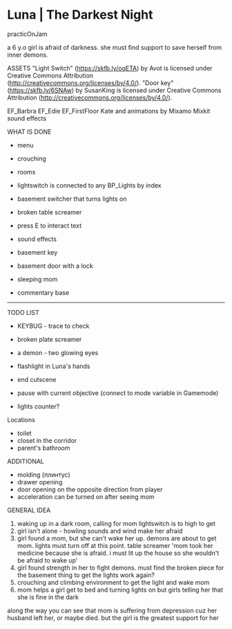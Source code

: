 # Luna | The Darkest Night

practicOnJam

a 6 y.o girl is afraid of darkness. she must find support to save herself from inner demons.

ASSETS
"Light Switch" (https://skfb.ly/oqETA) by Avot is licensed under Creative Commons Attribution (http://creativecommons.org/licenses/by/4.0/).
"Door key" (https://skfb.ly/6SNAw) by SusanKing is licensed under Creative Commons Attribution (http://creativecommons.org/licenses/by/4.0/).

EF_Barbra
EF_Edie
EF_FirstFloor
Kate and animations by Mixamo
Mixkit sound effects

WHAT IS DONE

- menu
- crouching
- rooms
- lightswitch is connected to any BP_Lights by index
- basement switcher that turns lights on
- broken table screamer
- press E to interact text
- sound effects

- basement key
- basement door with a lock
- sleeping mom
- commentary base 


----------

TODO LIST

- KEYBUG - trace to check

- broken plate screamer
- a demon - two glowing eyes

- flashlight in Luna's hands

- end cutscene

- pause with current objective (connect to mode variable in Gamemode)
- lights counter? 


Locations
- toilet
- closet in the corridor
- parent's bathroom

ADDITIONAL
- molding (плинтус)
- drawer opening
- door opening on the opposite direction from player
- acceleration can be turned on after seeing mom


GENERAL IDEA

1. waking up in a dark room, calling for mom
lightswitch is to high to get
2. girl isn't alone - howling sounds and wind make her afraid
3. girl found a mom, but she can't wake her up. demons are about to get mom. 
lights must turn off at this point. table screamer
	'mom took her medicine because she is afraid. i must lit up the house so she wouldn't be afraid to wake up'
4. girl found strength in her to fight demons. 
	must find the broken piece for the basement thing to get the lights work again?
5. crouching and climbing environment to get the light and wake mom
6. mom helps a girl get to bed and turning lights on but girls telling her that she is fine in the dark

along the way you can see that mom is suffering from depression cuz her husband left her, or maybe died. but the girl is the greatest support for her
